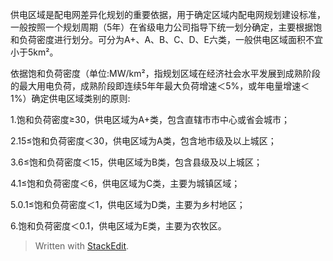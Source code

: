 
供电区域是配电网差异化规划的重要依据，用于确定区域内配电网规划建设标准，一般按照一个规划周期（5年）在省级电力公司指导下统一划分确定，主要根据饱和负荷密度进行划分。可分为A+、A、B、C、D、E六类，一般供电区域面积不宜小于5km²。

依据饱和负荷密度（单位:MW/km²，指规划区域在经济社会水平发展到成熟阶段的最大用电负荷，成熟阶段即连续5年年最大负荷增速＜5%，或年电量增速＜1%）确定供电区域类别的原则:

1.饱和负荷密度≥30，供电区域为A+类，包含直辖市市中心或省会城市；

2.15≤饱和负荷密度＜30，供电区域为A类，包含地市级及以上城区；

3.6≤饱和负荷密度＜15，供电区域为B类，包含县级及以上城区；

4.1≤饱和负荷密度＜6，供电区域为C类，主要为城镇区域；

5.0.1≤饱和负荷密度＜1，供电区域为D类，主要为乡村地区；

6.饱和负荷密度＜0.1，供电区域为E类，主要为农牧区。


> Written with [StackEdit](https://stackedit.io/).
<!--stackedit_data:
eyJwcm9wZXJ0aWVzIjoiZXh0ZW5zaW9uczogLm1kXG4iLCJoaX
N0b3J5IjpbMTcwMjE3MDAwXX0=
-->
